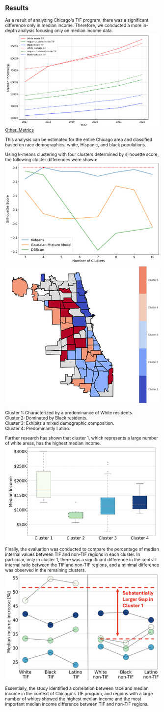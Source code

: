 ## Results
⁤As a result of analyzing Chicago's TIF program, there was a significant difference only in median income. ⁤⁤Therefore, we conducted a more in-depth analysis focusing only on median income data.  
![Median_Income](https://github.com/namdarine/TIF_Chicago_Project/blob/main/_asset/img/Median_income.png)  
[Other_Metrics](https://github.com/namdarine/TIF_Chicago_Project/blob/1341c569e33aec66e149b434c80433a4ac737530/_asset/img/Chicago)  
  
⁤This analysis can be estimated for the entire Chicago area and classified based on race demographics, white, Hispanic, and black populations. ⁤ 

Using k-means clustering with four clusters determined by silhouette score, the following cluster differences were shown:  
![Silhouette_score](https://github.com/namdarine/TIF_Chicago_Project/blob/5ad19cd1fd7f64f51694dd6a56de763e1caed917/_asset/img/Cluster_methods/silhouette_score.png)   
![Cluster_map](https://github.com/namdarine/TIF_Chicago_Project/blob/main/_asset/img/Cluster_Map.png)  
  
Cluster 1: Characterized by a predominance of White residents.  
Cluster 2: Dominated by Black residents.  
Cluster 3: Exhibits a mixed demographic composition.  
Cluster 4: Predominantly Latino.  

Further research has shown that cluster 1, which represents a large number of white areas, has the highest median income.  
![Median_Income_by_Clusters](https://github.com/namdarine/TIF_Chicago_Project/blob/1341c569e33aec66e149b434c80433a4ac737530/_asset/img/Median_income_by_cluster.png)  
  
Finally, the evaluation was conducted to compare the percentage of median internal values between TIF and non-TIF regions in each cluster. In particular, only in cluster 1, there was a significant difference in the central internal ratio between the TIF and non-TIF regions, and a minimal difference was observed in the remaining clusters.    
![TIF_nonTIF](https://github.com/namdarine/TIF_Chicago_Project/blob/1341c569e33aec66e149b434c80433a4ac737530/_asset/img/tif_nonTIF.png)  

Essentially, the study identified a correlation between race and median income in the context of Chicago's TIF program, and regions with a large number of whites showed the highest median income and the most important median income difference between TIF and non-TIF regions.  